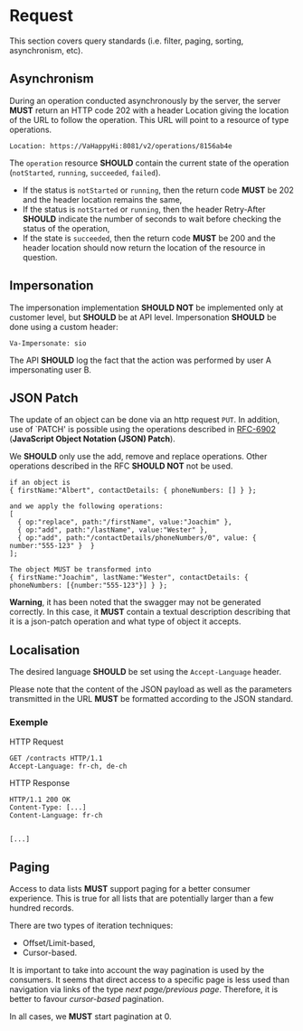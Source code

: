 # Request

This section covers query standards (i.e. filter, paging, sorting, asynchronism, etc).

## Asynchronism

During an operation conducted asynchronously by the server, the server **MUST** return an HTTP code 202 with a header Location giving the location of the URL to follow the operation. This URL will point to a resource of type operations.

```
Location: https://VaHappyHi:8081/v2/operations/8156ab4e
```

The `operation` resource **SHOULD**  contain the current state of the operation (`notStarted`, `running`, `succeeded`, `failed`).

* If the status is `notStarted` or `running`, then the return code **MUST** be 202 and the header location remains the same,
* If the status is `notStarted` or `running`, then the header Retry-After **SHOULD**  indicate the number of seconds to wait before checking the status of the operation,
* If the state is `succeeded`, then the return code **MUST** be 200 and the header location should now return the location of the resource in question.

## Impersonation

The impersonation implementation **SHOULD NOT** be implemented only at customer level, but **SHOULD** be at API level. Impersonation **SHOULD** be done using a custom header:

```
Va-Impersonate: sio
```

The API **SHOULD** log the fact that the action was performed by user A impersonating user B.

## JSON Patch

The update of an object can be done via an http request `PUT`. In addition, use of `PATCH' is possible using the operations described in [RFC-6902](https://tools.ietf.org/html/rfc6902) (**JavaScript Object Notation (JSON) Patch**).

We **SHOULD**  only use the add, remove and replace operations. Other operations described in the RFC **SHOULD NOT** not be used.

```
if an object is
{ firstName:"Albert", contactDetails: { phoneNumbers: [] } };

and we apply the following operations:
[
  { op:"replace", path:"/firstName", value:"Joachim" },
  { op:"add", path:"/lastName", value:"Wester" },
  { op:"add", path:"/contactDetails/phoneNumbers/0", value: { number:"555-123" }  }
];

The object MUST be transformed into
{ firstName:"Joachim", lastName:"Wester", contactDetails: { phoneNumbers: [{number:"555-123"}] } };
```

**Warning**, it has been noted that the swagger may not be generated correctly. In this case, it **MUST** contain a textual description describing that it is a json-patch operation and what type of object it accepts.

## Localisation

The desired language **SHOULD** be set using the `Accept-Language` header.

Please note that the content of the JSON payload as well as the parameters transmitted in the URL **MUST** be formatted according to the JSON standard.

### Exemple

HTTP Request
```
GET /contracts HTTP/1.1
Accept-Language: fr-ch, de-ch
```

HTTP Response
```
HTTP/1.1 200 OK
Content-Type: [...]
Content-Language: fr-ch


[...]
```

## Paging

Access to data lists **MUST** support paging for a better consumer experience. This is true for all lists that are potentially larger than a few hundred records.

There are two types of iteration techniques:

* Offset/Limit-based,
* Cursor-based.

It is important to take into account the way pagination is used by the consumers. It seems that direct access to a specific page is less used than navigation via links of the type _next page/previous page_. Therefore, it is better to favour _cursor-based_ pagination.

In all cases, we **MUST** start pagination at 0.
